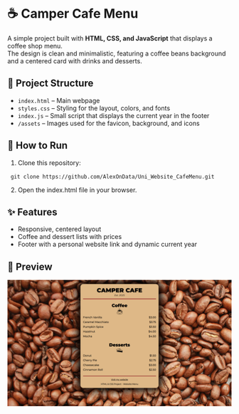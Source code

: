 # ☕ Camper Cafe Menu

A simple project built with **HTML, CSS, and JavaScript** that displays a coffee shop menu.  
The design is clean and minimalistic, featuring a coffee beans background and a centered card with drinks and desserts.

## 📂 Project Structure
- `index.html` – Main webpage  
- `styles.css` – Styling for the layout, colors, and fonts  
- `index.js` – Small script that displays the current year in the footer  
- `/assets` – Images used for the favicon, background, and icons  

## 🚀 How to Run
1. Clone this repository:
  ```
   git clone https://github.com/AlexOnData/Uni_Website_CafeMenu.git
  ```
2. Open the index.html file in your browser.

## ✨ Features
- Responsive, centered layout
- Coffee and dessert lists with prices
- Footer with a personal website link and dynamic current year

## 📸 Preview
![Preview](./assets/cafeMenu_Preview.png)
